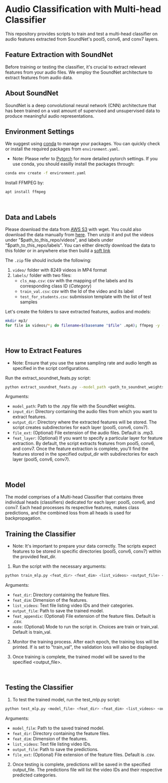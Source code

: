 # Audio Classification with Multi-head Classifier
This repository provides scripts to train and test a multi-head classifier on audio features extracted from SoundNet's pool5, conv6, and conv7 layers.
<br>

## Feature Extraction with SoundNet
Before training or testing the classifier, it's crucial to extract relevant features from your audio files. We employ the SoundNet architecture to extract features from audio data.
<br>

## About SoundNet
SoundNet is a deep convolutional neural network (CNN) architecture that has been trained on a vast amount of supervised and unsupervised data to produce meaningful audio representations.
<br>

## Environment Settings
We suggest using [conda](https://docs.conda.io/en/latest/) to manage your packages. You can quickly check or install the required packages from `environment.yaml`.
* Note: Please refer to [Pytorch](https://pytorch.org/get-started/locally/) for more detailed pytorch settings.
If you use conda, you should easilly install the packages through:
```bash
conda env create -f environment.yaml
```
Install FFMPEG by:
```bash
apt install ffmpeg
```
<br>

## Data and Labels
Please download the data from [AWS S3](https://cmu-11775-vm.s3.amazonaws.com/spring2022/11775_s22_data.zip) with wget. You could also download the data manually from [here](https://www.kaggle.com/competitions/cmu-11775-f23-hw1-audio-based-med/data). Then unzip it and put the videos under "$path_to_this_repo/videos", and labels under "$path_to_this_repo/labels". You can either directly download the data to this folder or in anywhere else then build a [soft link](https://linuxhint.com/create_symbolic_link_ubuntu/)

The `.zip` file should include the following:
1. `video/` folder with 8249 videos in MP4 format
2. `labels/` folder with two files:
    - `cls_map.csv`: csv with the mapping of the labels and its corresponding class ID (*Category*)
    - `train_val.csv`: csv with the Id of the video and its label
    - `test_for_students.csv`: submission template with the list of test samples

Let's create the folders to save extracted features, audios and models:
```bash
mkdir mp3/
for file in videos/*; do filename=$(basename "$file" .mp4); ffmpeg -y -i "$file" -q:a 0 -map a mp3/"${filename}".mp3; done
```
<br>

## How to Extract Features
* Note: Ensure that you use the same sampling rate and audio length as specified in the script configurations.

Run the extract_soundnet_feats.py script:
```bash
python extract_soundnet_feats.py --model_path <path_to_soundnet_weights> --input_dir <audio_files_directory> --output_dir <features_output_directory> [--file_ext .mp3] [--feat_layer ""]
```
Arguments:
- `model_path`: Path to the .npy file with the SoundNet weights.
- `input_dir`: Directory containing the audio files from which you want to extract features.
- `output_dir`: Directory where the extracted features will be stored. The script creates subdirectories for each layer (pool5, conv6, conv7).
- `file_ext`: (Optional) File extension of the audio files. Default is .mp3.
- `feat_layer`: (Optional) If you want to specify a particular layer for feature extraction. By default, the script extracts features from pool5, conv6, and conv7.
Once the feature extraction is complete, you'll find the features stored in the specified output_dir with subdirectories for each layer (pool5, conv6, conv7).
<br>

## Model
The model comprises of a Multi-head Classifier that contains three individual heads (classifiers) dedicated for each layer: pool5, conv6, and conv7. Each head processes its respective features, makes class predictions, and the combined loss from all heads is used for backpropagation.
<br>

## Training the Classifier
* Note: It's important to prepare your data correctly. The scripts expect features to be stored in specific directories (pool5, conv6, conv7) within the provided feat_dir.

1. Run the script with the necessary arguments:
```bash
python train_mlp.py <feat_dir> <feat_dim> <list_videos> <output_file> <feat_appendix> <mode>
```
Arguments:
- `feat_dir`: Directory containing the feature files.
- `feat_dim`: Dimension of the features.
- `list_videos`: Text file listing video IDs and their categories.
- `output_file`: Path to save the trained model.
- `feat_appendix`: (Optional) File extension of the feature files. Default is .csv.
- `mode`: (Optional) Mode to run the script in. Choices are train or train_val. Default is train_val.

2. Monitor the training process. After each epoch, the training loss will be printed. If <mode> is set to "train_val", the validation loss will also be displayed.

3. Once training is complete, the trained model will be saved to the specified <output_file>.
<br>

## Testing the Classifier
1. To test the trained model, run the test_mlp.py script:
```bash
python test_mlp.py <model_file> <feat_dir> <feat_dim> <list_videos> <output_file> <file_ext>
```
Arguments:
- `model_file`: Path to the saved trained model.
- `feat_dir`: Directory containing the feature files.
- `feat_dim`: Dimension of the features.
- `list_videos`: Text file listing video IDs.
- `output_file`: Path to save the predictions.
- `file_ext`: (Optional) File extension of the feature files. Default is .csv.

2. Once testing is complete, predictions will be saved in the specified output_file. The predictions file will list the video IDs and their respective predicted categories.
